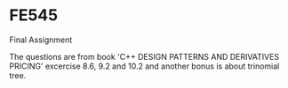 # FE545
Final Assignment

The questions are from book 'C++ DESIGN PATTERNS AND DERIVATIVES PRICING' excercise 8.6, 9.2 and 10.2 and another bonus is about trinomial tree.
